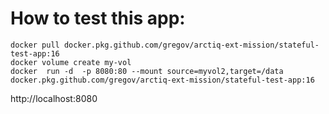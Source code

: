 # How to test this app:

```
docker pull docker.pkg.github.com/gregov/arctiq-ext-mission/stateful-test-app:16
docker volume create my-vol
docker  run -d  -p 8080:80 --mount source=myvol2,target=/data docker.pkg.github.com/gregov/arctiq-ext-mission/stateful-test-app:16
```

http://localhost:8080
